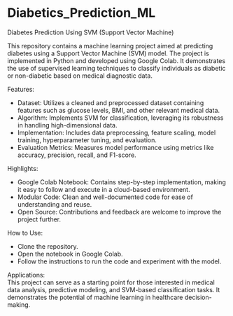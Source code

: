 # Diabetics_Prediction_ML
Diabetes Prediction Using SVM (Support Vector Machine)

This repository contains a machine learning project aimed at predicting diabetes using a Support Vector Machine (SVM) model. The project is implemented in Python and developed using Google Colab. It demonstrates the use of supervised learning techniques to classify individuals as diabetic or non-diabetic based on medical diagnostic data.

Features:

- Dataset: Utilizes a cleaned and preprocessed dataset containing features such as glucose levels, BMI, and other relevant medical data.  
- Algorithm: Implements SVM for classification, leveraging its robustness in handling high-dimensional data.  
- Implementation: Includes data preprocessing, feature scaling, model training, hyperparameter tuning, and evaluation.  
- Evaluation Metrics: Measures model performance using metrics like accuracy, precision, recall, and F1-score.

Highlights:

- Google Colab Notebook: Contains step-by-step implementation, making it easy to follow and execute in a cloud-based environment.  
- Modular Code: Clean and well-documented code for ease of understanding and reuse.  
- Open Source: Contributions and feedback are welcome to improve the project further.

How to Use:

- Clone the repository.  
- Open the notebook in Google Colab.  
- Follow the instructions to run the code and experiment with the model.

Applications:  
This project can serve as a starting point for those interested in medical data analysis, predictive modeling, and SVM-based classification tasks. It demonstrates the potential of machine learning in healthcare decision-making.
